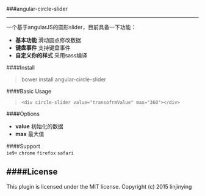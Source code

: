 ###angular-circle-slider

-------
一个基于angularJS的圆形slider，目前具备一下功能：
- **基本功能** 滑动圆点修改数据
- **键盘事件** 支持键盘事件
- **自定义你的样式** 采用sass编译

####Install
> bower install angular-circle-slider

####Basic Usage
> `<div circle-slider value="transofrmValue" max="360"></div>`

####Options
- **value**  初始化的数据
- **max** 最大值

####Support  
`ie9+`  `chrome` `firefox` `safari`  

####License
--------
This plugin is licensed under the MIT license.
Copyright (c) 2015 linjinying
